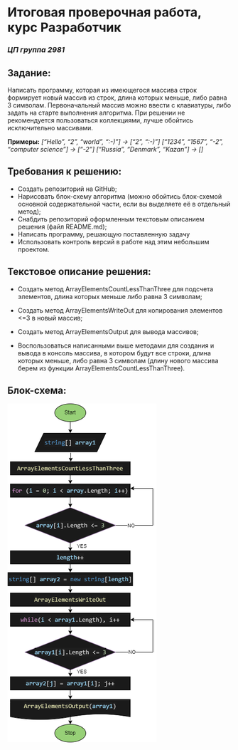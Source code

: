 # Итоговая проверочная работа, курс Разработчик
### *ЦП группа 2981*

## **Задание:**

Написать программу, которая из имеющегося массива строк формирует новый массив из строк, длина которых меньше, либо равна 3 символам. Первоначальный массив можно ввести с клавиатуры, либо задать на старте выполнения алгоритма. При решении не рекомендуется пользоваться коллекциями, лучше обойтись исключительно массивами.

**Примеры:**
_[“Hello”, “2”, “world”, “:-)”] → [“2”, “:-)”]
[“1234”, “1567”, “-2”, “computer science”] → [“-2”]
[“Russia”, “Denmark”, “Kazan”] → []_

## **Требования к решению:**
 - Создать репозиторий на GitHub; 
 - Нарисовать блок-схему алгоритма (можно обойтись блок-схемой основной содержательной части, если вы выделяете её в отдельный метод);
 - Снабдить репозиторий оформленным текстовым описанием решения (файл README.md);
 - Написать программу, решающую поставленную задачу
 - Использовать контроль версий в работе над этим небольшим проектом.

## **Текстовое описание решения:**
 - Создать метод ArrayElementsCountLessThanThree для подсчета элементов, длина которых меньше либо равна 3 символам;

 - Создать метод ArrayElementsWriteOut для копирования элементов <=3  в новый массив;

 - Создать метод ArrayElementsOutput для вывода массивов;

 - Воспользоваться написанными выше методами для создания и вывода в консоль массива, в котором будут все строки, длина которых меньше, либо равна 3 символам (длину нового массива берем из функции ArrayElementsCountLessThanThree).

 ## **Блок-схема:**
 ![Diagramm](Diagramma.png)
